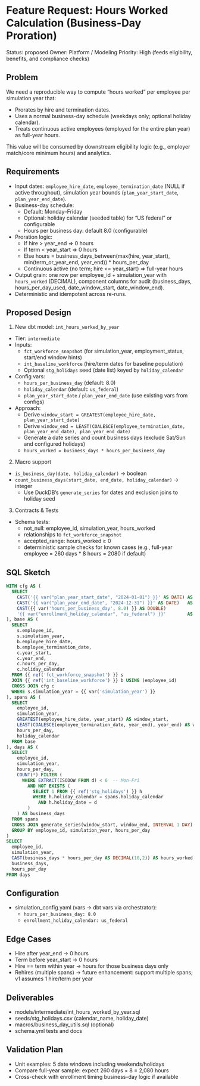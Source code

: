# Feature Request: Hours Worked Calculation (Business-Day Proration)

Status: proposed
Owner: Platform / Modeling
Priority: High (feeds eligibility, benefits, and compliance checks)

## Problem

We need a reproducible way to compute “hours worked” per employee per simulation year that:
- Prorates by hire and termination dates.
- Uses a normal business-day schedule (weekdays only; optional holiday calendar).
- Treats continuous active employees (employed for the entire plan year) as full-year hours.

This value will be consumed by downstream eligibility logic (e.g., employer match/core minimum hours) and analytics.

## Requirements

- Input dates: `employee_hire_date`, `employee_termination_date` (NULL if active throughout), simulation year bounds (`plan_year_start_date`, `plan_year_end_date`).
- Business-day schedule:
  - Default: Monday–Friday
  - Optional: holiday calendar (seeded table) for “US federal” or configurable
  - Hours per business day: default 8.0 (configurable)
- Proration logic:
  - If hire > year_end ⇒ 0 hours
  - If term < year_start ⇒ 0 hours
  - Else hours = business_days_between(max(hire, year_start), min(term_or_year_end, year_end)) * hours_per_day
  - Continuous active (no term; hire <= year_start) ⇒ full-year hours
- Output grain: one row per employee_id + simulation_year with `hours_worked` (DECIMAL), component columns for audit (business_days, hours_per_day_used, date_window_start, date_window_end).
- Deterministic and idempotent across re-runs.

## Proposed Design

1) New dbt model: `int_hours_worked_by_year`
- Tier: `intermediate`
- Inputs:
  - `fct_workforce_snapshot` (for simulation_year, employment_status, start/end window hints)
  - `int_baseline_workforce` (hire/term dates for baseline population)
  - Optional `stg_holidays` seed (date list) keyed by `holiday_calendar`
- Config vars:
  - `hours_per_business_day` (default: 8.0)
  - `holiday_calendar` (default: `us_federal`)
  - `plan_year_start_date` / `plan_year_end_date` (use existing vars from configs)
- Approach:
  - Derive `window_start = GREATEST(employee_hire_date, plan_year_start_date)`
  - Derive `window_end = LEAST(COALESCE(employee_termination_date, plan_year_end_date), plan_year_end_date)`
  - Generate a date series and count business days (exclude Sat/Sun and configured holidays)
  - `hours_worked = business_days * hours_per_business_day`

2) Macro support
- `is_business_day(date, holiday_calendar)` → boolean
- `count_business_days(start_date, end_date, holiday_calendar)` → integer
  - Use DuckDB’s `generate_series` for dates and exclusion joins to holiday seed

3) Contracts & Tests
- Schema tests:
  - not_null: employee_id, simulation_year, hours_worked
  - relationships to `fct_workforce_snapshot`
  - accepted_range: hours_worked ≥ 0
  - deterministic sample checks for known cases (e.g., full-year employee = 260 days * 8 hours = 2080 if default)

## SQL Sketch

```sql
WITH cfg AS (
  SELECT
    CAST('{{ var("plan_year_start_date", "2024-01-01") }}' AS DATE) AS year_start,
    CAST('{{ var("plan_year_end_date", "2024-12-31") }}' AS DATE)   AS year_end,
    CAST({{ var('hours_per_business_day', 8.0) }} AS DOUBLE)           AS hours_per_day,
    '{{ var("enrollment_holiday_calendar", "us_federal") }}'        AS holiday_calendar
), base AS (
  SELECT
    s.employee_id,
    s.simulation_year,
    b.employee_hire_date,
    b.employee_termination_date,
    c.year_start,
    c.year_end,
    c.hours_per_day,
    c.holiday_calendar
  FROM {{ ref('fct_workforce_snapshot') }} s
  JOIN {{ ref('int_baseline_workforce') }} b USING (employee_id)
  CROSS JOIN cfg c
  WHERE s.simulation_year = {{ var('simulation_year') }}
), spans AS (
  SELECT
    employee_id,
    simulation_year,
    GREATEST(employee_hire_date, year_start) AS window_start,
    LEAST(COALESCE(employee_termination_date, year_end), year_end) AS window_end,
    hours_per_day,
    holiday_calendar
  FROM base
), days AS (
  SELECT
    employee_id,
    simulation_year,
    hours_per_day,
    COUNT(*) FILTER (
      WHERE EXTRACT(ISODOW FROM d) < 6  -- Mon-Fri
        AND NOT EXISTS (
          SELECT 1 FROM {{ ref('stg_holidays') }} h
          WHERE h.holiday_calendar = spans.holiday_calendar
            AND h.holiday_date = d
        )
    ) AS business_days
  FROM spans
  CROSS JOIN generate_series(window_start, window_end, INTERVAL 1 DAY) AS t(d)
  GROUP BY employee_id, simulation_year, hours_per_day
)
SELECT
  employee_id,
  simulation_year,
  CAST(business_days * hours_per_day AS DECIMAL(10,2)) AS hours_worked,
  business_days,
  hours_per_day
FROM days
```

## Configuration

- simulation_config.yaml (vars → dbt vars via orchestrator):
  - `hours_per_business_day: 8.0`
  - `enrollment_holiday_calendar: us_federal`

## Edge Cases
- Hire after year_end → 0 hours
- Term before year_start → 0 hours
- Hire == term within year → hours for those business days only
- Rehires (multiple spans) → future enhancement: support multiple spans; v1 assumes 1 hire/term per year

## Deliverables
- models/intermediate/int_hours_worked_by_year.sql
- seeds/stg_holidays.csv (calendar_name, holiday_date)
- macros/business_day_utils.sql (optional)
- schema.yml tests and docs

## Validation Plan
- Unit examples: 5 date windows including weekends/holidays
- Compare full-year sample: expect 260 days × 8 = 2,080 hours
- Cross-check with enrollment timing business-day logic if available
